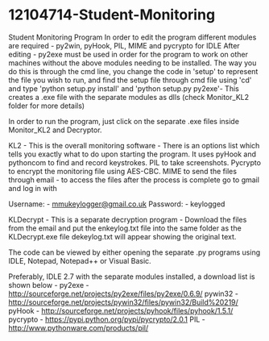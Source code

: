 # 12104714-Student-Monitoring
Student Monitoring Program
In order to edit the program different modules are required - py2win, pyHook, PIL, MIME and pycrypto for IDLE
After editing - py2exe must be used in order for the program to work on other machines without the above modules
needing to be installed. The way you do this is through the cmd line, you change the code in 'setup' to represent
the file you wish to run, and find the setup file through cmd file using 'cd' and type 'python setup.py install' and
'python setup.py py2exe'- This creates a .exe file with the separate modules as dlls (check Monitor_KL2 folder for more details)

In order to run the program, just click on the separate .exe files inside Monitor_KL2 and Decryptor.

KL2 - This is the overall monitoring software - 
There is an options list which tells you exactly what to do upon starting the program.
It uses pyHook and pythoncom to find and record keystrokes.
PIL to take screenshots.
Pycrypto to encrypt the monitoring file using AES-CBC.
MIME to send the files through email - to access the files after the process is complete go to gmail and log in with 

Username: - mmukeylogger@gmail.co.uk
Password: - keylogged

KLDecrypt - This is a separate decryption program -
Download the files from the email and put the enkeylog.txt file into the same folder as the KLDecrypt.exe file
dekeylog.txt will appear showing the original text.

The code can be viewed by either opening the separate .py programs using IDLE, Notepad, Notepad++ or Visual Basic.

Preferably, IDLE 2.7 with the separate modules installed, a download list is shown below -
py2exe - http://sourceforge.net/projects/py2exe/files/py2exe/0.6.9/
pywin32 - http://sourceforge.net/projects/pywin32/files/pywin32/Build%20219/
pyHook - http://sourceforge.net/projects/pyhook/files/pyhook/1.5.1/
pycrypto - https://pypi.python.org/pypi/pycrypto/2.0.1
PIL - http://www.pythonware.com/products/pil/








